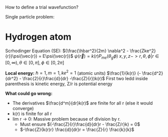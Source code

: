 How to define a trial wavefunction?

Single particle problem:
# Hydrogen atom
Scrhodinger Equation (SE):
$(\frac{\hbar^2}{2m} \nabla^2 - \frac{Zke^2}{r})\psi(\vec{r}) = E\psi(\vec{r})$
$\psi(\vec{r}) = k(r)P_{me}(\theta_g \phi)$
$x,y,z -> r, \theta, \phi | r \in [0, \infty), \theta \in[0, \pi], \phi \in [0, 2\pi]$

**Local energy:**
$\hbar = 1, m = 1, ke^2 = 1$
(atomic units)
$\frac{1}{k(r)} (- \frac{d^2}{dr^2} - \frac{2}{r}\frac{d}{dr} -\frac{Z}{r})k(r)$
First two ledd inside parenthesis is kinetic energy, Z/r is potential energy

**What could go wrong:**
- The derivatives $\frac{d^m}{dr}k(r)$ are finite for all r (else it would converge)
- k(r) is finite for all r
- lim r -> 0: Massive problem because of division by r.
	- Must ensure $(-\frac{Z}{r}\frac{d}{dr}r - \frac{Z/r}k) = 0$
	- $-\frac{Z}{k(r)r} \frac{d}{dr}r = \frac{Z}{r} \frac{k}{k}$
